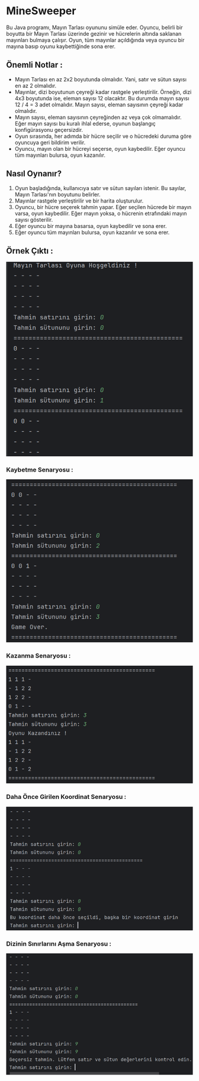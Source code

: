 # **MineSweeper**

Bu Java programı, Mayın Tarlası oyununu simüle eder. Oyuncu, belirli bir boyutta bir Mayın Tarlası üzerinde gezinir ve hücrelerin altında saklanan mayınları bulmaya çalışır. Oyun, tüm mayınlar açıldığında veya oyuncu bir mayına basıp oyunu kaybettiğinde sona erer.

## Önemli Notlar :
* Mayın Tarlası en az 2x2 boyutunda olmalıdır. Yani, satır ve sütun sayısı en az 2 olmalıdır.
* Mayınlar, dizi boyutunun çeyreği kadar rastgele yerleştirilir. Örneğin, dizi 4x3 boyutunda ise, eleman sayısı 12 olacaktır. Bu durumda mayın sayısı 12 / 4 = 3 adet olmalıdır. Mayın sayısı, eleman sayısının çeyreği kadar olmalıdır.
* Mayın sayısı, eleman sayısının çeyreğinden az veya çok olmamalıdır. Eğer mayın sayısı bu kuralı ihlal ederse, oyunun başlangıç konfigürasyonu geçersizdir.
* Oyun sırasında, her adımda bir hücre seçilir ve o hücredeki duruma göre oyuncuya geri bildirim verilir.
* Oyuncu, mayın olan bir hücreyi seçerse, oyun kaybedilir. Eğer oyuncu tüm mayınları bulursa, oyun kazanılır.

## **Nasıl Oynanır?**

1. Oyun başladığında, kullanıcıya satır ve sütun sayıları istenir. Bu sayılar, Mayın Tarlası'nın boyutunu belirler.
2. Mayınlar rastgele yerleştirilir ve bir harita oluşturulur.
3. Oyuncu, bir hücre seçerek tahmin yapar. Eğer seçilen hücrede bir mayın varsa, oyun kaybedilir. Eğer mayın yoksa, o hücrenin etrafındaki mayın sayısı gösterilir.
4. Eğer oyuncu bir mayına basarsa, oyun kaybedilir ve sona erer.
5. Eğer oyuncu tüm mayınları bulursa, oyun kazanılır ve sona erer.

## Örnek Çıktı :
![img.png](img.png)

### Kaybetme Senaryosu :
![img_1.png](img_1.png)

### Kazanma Senaryosu :
![img_2.png](img_2.png)

### Daha Önce Girilen Koordinat Senaryosu :
![img_3.png](img_3.png)

### Dizinin Sınırlarını Aşma Senaryosu :
![img_4.png](img_4.png)








